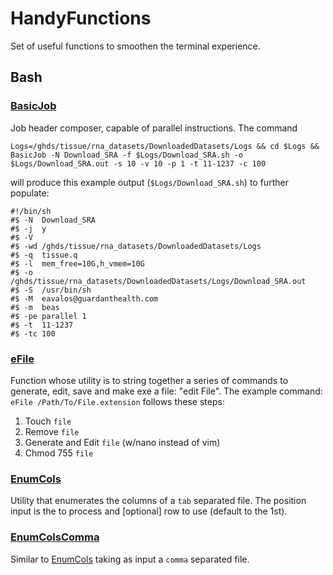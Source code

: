 # HandyFunctions
Set of useful functions to smoothen the terminal experience.

## Bash
### [BasicJob](https://github.com/gh-eavalos/HandyFunctions/blob/main/Bash/BasicJob)
Job header composer, capable of parallel instructions. The command 

`Logs=/ghds/tissue/rna_datasets/DownloadedDatasets/Logs && cd $Logs && BasicJob -N Download_SRA -f $Logs/Download_SRA.sh -o $Logs/Download_SRA.out -s 10 -v 10 -p 1 -t 11-1237 -c 100`

will produce this example output (`$Logs/Download_SRA.sh`) to further populate:
```
#!/bin/sh
#$ -N  Download_SRA
#$ -j  y
#$ -V  
#$ -wd /ghds/tissue/rna_datasets/DownloadedDatasets/Logs
#$ -q  tissue.q
#$ -l  mem_free=10G,h_vmem=10G
#$ -o  /ghds/tissue/rna_datasets/DownloadedDatasets/Logs/Download_SRA.out
#$ -S  /usr/bin/sh
#$ -M  eavalos@guardanthealth.com
#$ -m  beas
#$ -pe parallel 1
#$ -t  11-1237
#$ -tc 100
```
### [eFile](https://github.com/gh-eavalos/HandyFunctions/blob/main/Bash/eFile)
Function whose utility is to string together a series of commands to generate, edit, save and make exe a file: "edit File".
The example command: `eFile /Path/To/File.extension` follows these steps:

1. Touch `file`
2. Remove `file`
3. Generate and Edit `file` (w/nano instead of vim)
4. Chmod 755 `file`

### [EnumCols](https://github.com/gh-eavalos/HandyFunctions/blob/main/Bash//EnumCols)
Utility that enumerates the columns of a `tab` separated file. The position input is the <File> to process and [optional] row to use (default to the 1st).

### [EnumColsComma](https://github.com/gh-eavalos/HandyFunctions/blob/main/Bash//EnumColsComma)
Similar to [EnumCols](https://github.com/gh-eavalos/HandyFunctions#enumcols) taking as input a `comma` separated file.

